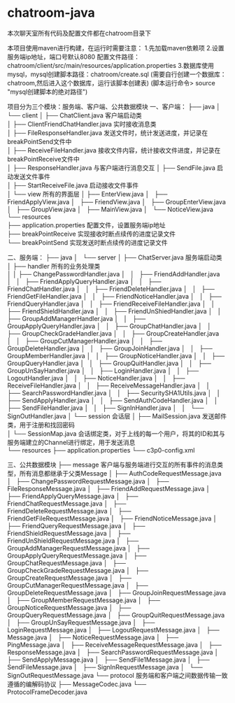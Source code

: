 # chatroom-java
本次聊天室所有代码及配置文件都在chatroom目录下

本项目使用maven进行构建，在运行时需要注意：
1.先加载maven依赖项
2.设置服务端ip地址，端口号默认8080 配置文件路径：chatroom/client/src/main/resources/application.properties
3.数据库使用mysql，mysql创建脚本路径：chatroom/create.sql (需要自行创建一个数据库：chatroom,然后进入这个数据库，运行该脚本创建表)
(脚本运行命令> source "mysql创建脚本的绝对路径")

项目分为三个模块：服务端、客户端、公共数据模块
一、客户端：
├── java
│   └── client
│       ├── ChatClient.java   客户端启动类       
│       ├── ClientFriendChatHandler.java    实时接收消息类  
│       ├── FileResponseHandler.java        发送文件时，统计发送进度，并记录在breakPointSend文件中      
│       ├── ReceiveFileHandler.java         接收文件内容，统计接收文件进度，并记录在breakPointReceive文件中  
│       ├── ResponseHandler.java            与客户端进行消息交互 
│       ├── SendFile.java                   启动发送文件事件  
│       ├── StartReceiveFile.java           启动接收文件事件  
│       └── view      所有的界面层
│           ├── EnterView.java
│           ├── FriendApplyView.java
│           ├── FriendView.java
│           ├── GroupEnterView.java
│           ├── GroupView.java
│           ├── MainView.java
│           └── NoticeView.java
└── resources  
    ├── application.properties            配置文件，设置服务端ip地址  
    ├── breakPointReceive                 实现接收时断点续传的进度记录文件  
    └── breakPointSend                    实现发送时断点续传的进度记录文件  

二、服务端：
├── java
│   └── server
│       ├── ChatServer.java         服务端启动类 
│       ├── handler                 所有的业务处理类  
│       │   ├── ChangePasswordHandler.java
│       │   ├── FriendAddHandler.java
│       │   ├── FriendApplyQueryHandler.java
│       │   ├── FriendChatHandler.java
│       │   ├── FriendDeleteHandler.java
│       │   ├── FriendGetFileHandler.java
│       │   ├── FriendNoticeHandler.java
│       │   ├── FriendQueryHandler.java
│       │   ├── FriendReceiveFileHandler.java
│       │   ├── FriendShieldHandler.java
│       │   ├── FriendUnShiedHandler.java
│       │   ├── GroupAddManagerHandler.java
│       │   ├── GroupApplyQueryHandler.java
│       │   ├── GroupChatHandler.java
│       │   ├── GroupCheckGradeHandler.java
│       │   ├── GroupCreateHandler.java
│       │   ├── GroupCutManagerHandler.java
│       │   ├── GroupDeleteHandler.java
│       │   ├── GroupJoinHandler.java
│       │   ├── GroupMemberHandler.java
│       │   ├── GroupNoticeHandler.java
│       │   ├── GroupQueryHandler.java
│       │   ├── GroupQuitHandler.java
│       │   ├── GroupUnSayHandler.java
│       │   ├── LoginHandler.java
│       │   ├── LogoutHandler.java
│       │   ├── NoticeHandler.java
│       │   ├── ReceiveFileHandler.java
│       │   ├── ReceiveMessageHandler.java
│       │   ├── SearchPasswordHandler.java
│       │   ├── SecuritySHA1Utils.java
│       │   ├── SendApplyHandler.java
│       │   ├── SendAuthCodeHandler.java
│       │   ├── SendFileHandler.java
│       │   ├── SignInHandler.java
│       │   └── SignOutHandler.java
│       └── session     会话层 
│           ├── MailSession.java      发送邮件类，用于注册和找回密码  
│           └── SessionMap.java       会话绑定类，对于上线的每一个用户，将其的ID和其与服务端建立的Channel进行绑定，用于发送消息  
└── resources
    ├── application.properties
    └── c3p0-config.xml

三、公共数据模块
├── message   客户端与服务端进行交互的所有事件的消息类型，所有消息都继承于父类Message 
│   ├── AuthCodeRequestMessage.java
│   ├── ChangePasswordRequestMessage.java
│   ├── FileResponseMessage.java
│   ├── FriendAddRequestMessage.java
│   ├── FriendApplyQueryMessage.java
│   ├── FriendChatRequestMessage.java
│   ├── FriendDeleteRequestMessage.java
│   ├── FriendGetFileRequestMessage.java
│   ├── FriendNoticeMessage.java
│   ├── FriendQueryRequestMessage.java
│   ├── FriendShieldRequestMessage.java
│   ├── FriendUnShieldRequestMessage.java
│   ├── GroupAddManagerRequestMessage.java
│   ├── GroupApplyQueryRequestMessage.java
│   ├── GroupChatRequestMessage.java
│   ├── GroupCheckGradeRequestMessage.java
│   ├── GroupCreateRequestMessage.java
│   ├── GroupCutManagerRequestMessage.java
│   ├── GroupDeleteRequestMessage.java
│   ├── GroupJoinRequestMessage.java
│   ├── GroupMemberRequestMessage.java
│   ├── GroupNoticeRequestMessage.java
│   ├── GroupQueryRequestMessage.java
│   ├── GroupQuitRequestMessage.java
│   ├── GroupUnSayRequestMessage.java
│   ├── LoginRequestMessage.java
│   ├── LogoutRequestMessage.java
│   ├── Message.java
│   ├── NoticeRequestMessage.java
│   ├── PingMessage.java
│   ├── ReceiveMessageRequestMessage.java
│   ├── ResponseMessage.java
│   ├── SearchPasswordRequestMessage.java
│   ├── SendApplyMessage.java
│   ├── SendFile1Message.java
│   ├── SendFileMessage.java
│   ├── SignInRequestMessage.java
│   └── SignOutRequestMessage.java
└── protocol    服务端和客户端之间数据传输一致遵循的编解码协议 
    ├── MessageCodec.java
    └── ProtocolFrameDecoder.java

